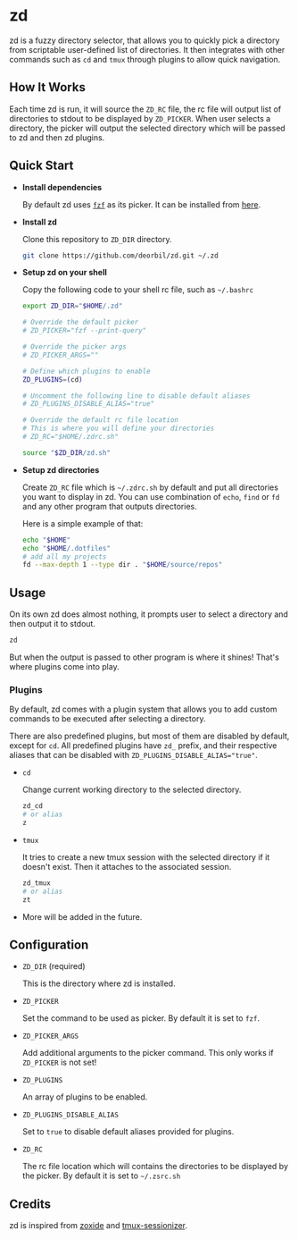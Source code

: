 <!-- markdownlint-disable MD013 -->

# zd

zd is a fuzzy directory selector, that allows you to quickly pick a directory from scriptable user-defined list of directories. It then integrates with other commands such as `cd` and `tmux` through plugins to allow quick navigation.

## How It Works

Each time zd is run, it will source the `ZD_RC` file, the rc file will output list of directories to stdout to be displayed by `ZD_PICKER`. When user selects a directory, the picker will output the selected directory which will be passed to zd and then zd plugins.

## Quick Start

- **Install dependencies**

  By default zd uses [`fzf`][fzf] as its picker. It can be installed from [here][fzf-install].

- **Install zd**

  Clone this repository to `ZD_DIR` directory.

  ```bash
  git clone https://github.com/deorbil/zd.git ~/.zd
  ```

- **Setup zd on your shell**

  Copy the following code to your shell rc file, such as `~/.bashrc`

  ```bash
  export ZD_DIR="$HOME/.zd"

  # Override the default picker
  # ZD_PICKER="fzf --print-query"

  # Override the picker args
  # ZD_PICKER_ARGS=""

  # Define which plugins to enable
  ZD_PLUGINS=(cd)

  # Uncomment the following line to disable default aliases
  # ZD_PLUGINS_DISABLE_ALIAS="true"

  # Override the default rc file location
  # This is where you will define your directories
  # ZD_RC="$HOME/.zdrc.sh"

  source "$ZD_DIR/zd.sh"
  ```

- **Setup zd directories**

  Create `ZD_RC` file which is `~/.zdrc.sh` by default and put all directories you want to display in zd. You can use combination of `echo`, `find` or `fd` and any other program that outputs directories.

  Here is a simple example of that:

  ```bash
  echo "$HOME"
  echo "$HOME/.dotfiles"
  # add all my projects
  fd --max-depth 1 --type dir . "$HOME/source/repos"
  ```

## Usage

On its own zd does almost nothing, it prompts user to select a directory and then output it to stdout.

```bash
zd
```

But when the output is passed to other program is where it shines! That's where plugins come into play.

### Plugins

By default, zd comes with a plugin system that allows you to add custom commands to be executed after selecting a directory.

There are also predefined plugins, but most of them are disabled by default, except for `cd`. All predefined plugins have `zd_` prefix, and their respective aliases that can be disabled with `ZD_PLUGINS_DISABLE_ALIAS="true"`.

- `cd`

  Change current working directory to the selected directory.

  ```bash
  zd_cd
  # or alias
  z
  ```

- `tmux`

  It tries to create a new tmux session with the selected directory if it doesn't exist. Then it attaches to the associated session.

  ```bash
  zd_tmux
  # or alias
  zt
  ```

- More will be added in the future.

## Configuration

- `ZD_DIR` (required)

  This is the directory where zd is installed.

- `ZD_PICKER`

  Set the command to be used as picker. By default it is set to `fzf`.

- `ZD_PICKER_ARGS`

  Add additional arguments to the picker command. This only works if `ZD_PICKER` is not set!

- `ZD_PLUGINS`

  An array of plugins to be enabled.

- `ZD_PLUGINS_DISABLE_ALIAS`

  Set to `true` to disable default aliases provided for plugins.

- `ZD_RC`

  The rc file location which will contains the directories to be displayed by the picker. By default it is set to `~/.zsrc.sh`

## Credits

zd is inspired from [zoxide] and [tmux-sessionizer].

[fzf]: https://github.com/junegunn/fzf
[fzf-install]: https://github.com/junegunn/fzf#installation
[tmux-sessionizer]: https://github.com/ThePrimeagen/.dotfiles/blob/master/bin/.local/scripts/tmux-sessionizer
[zoxide]: https://github.com/ajeetdsouza/zoxide
